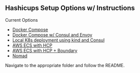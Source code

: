 ## Hashicups Setup Options w/ Instructions

Current Options

* [Docker Compose](docker-compose-deployment/README.md) 
* [Docker Compose w/ Consul and Envoy](docker-compose-consul/README.md)
* [Local K8s deployment using kind and Consul](local-k8s-consul-deployment/README.md)
* [AWS ECS with HCP](terraform-ecs-hcp/README.md)
* [AWS ECS with HCP + Boundary](terraform-aws-hcp-ecs/README.md)
* [Nomad](nomad/README.md)

Navigate to the appropriate folder and follow the README.
